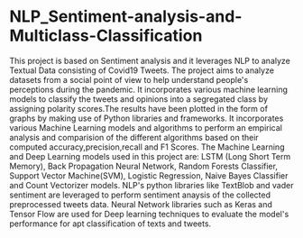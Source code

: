 # NLP_Sentiment-analysis-and-Multiclass-Classification
This project is based on Sentiment analysis and it leverages NLP to analyze Textual Data consisting of Covid19 Tweets. The project aims to analyze datasets from a social point of view to help understand people's perceptions during the pandemic. It incorporates various machine learning models to classify the tweets and opinions into a segregated class by assigning polarity scores.The results have been plotted in the form of graphs by making use of Python libraries and frameworks.
It incorporates various Machine Learning models and algorithms to perform an empirical analysis and comparision of the different algorithms based on their computed accuracy,precision,recall and F1 Scores.
The Machine Learning and Deep Learning models used in this project are: LSTM (Long Short Term Memory), Back Propagation Neural Network, Random Forests Classifier, Support Vector Machine(SVM), Logistic Regression, Naive Bayes Classifier and Count Vectorizer models.
NLP's python libraries like TextBlob and vader sentiment are leveraged to perform sentiment anaysis of the collected preprocessed tweets data.
Neural Network libraries such as Keras and Tensor Flow are used for Deep learning techniques to evaluate the model's performance for apt classification of texts and tweets.
